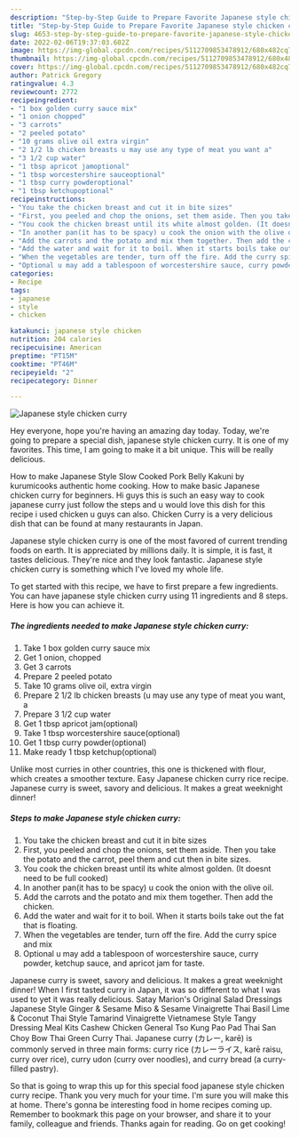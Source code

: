 ```yaml
---
description: "Step-by-Step Guide to Prepare Favorite Japanese style chicken curry"
title: "Step-by-Step Guide to Prepare Favorite Japanese style chicken curry"
slug: 4653-step-by-step-guide-to-prepare-favorite-japanese-style-chicken-curry
date: 2022-02-06T19:37:03.602Z
image: https://img-global.cpcdn.com/recipes/5112709853478912/680x482cq70/japanese-style-chicken-curry-recipe-main-photo.jpg
thumbnail: https://img-global.cpcdn.com/recipes/5112709853478912/680x482cq70/japanese-style-chicken-curry-recipe-main-photo.jpg
cover: https://img-global.cpcdn.com/recipes/5112709853478912/680x482cq70/japanese-style-chicken-curry-recipe-main-photo.jpg
author: Patrick Gregory
ratingvalue: 4.3
reviewcount: 2772
recipeingredient:
- "1 box golden curry sauce mix"
- "1 onion chopped"
- "3 carrots"
- "2 peeled potato"
- "10 grams olive oil extra virgin"
- "2 1/2 lb chicken breasts u may use any type of meat you want a"
- "3 1/2 cup water"
- "1 tbsp apricot jamoptional"
- "1 tbsp worcestershire sauceoptional"
- "1 tbsp curry powderoptional"
- "1 tbsp ketchupoptional"
recipeinstructions:
- "You take the chicken breast and cut it in bite sizes"
- "First, you peeled and chop the onions, set them aside. Then you take the potato and the carrot, peel them and cut then in bite sizes."
- "You cook the chicken breast until its white almost golden. (It doesnt need to be full cooked)"
- "In another pan(it has to be spacy) u cook the onion with the olive oil."
- "Add the carrots and the potato and mix them together. Then add the chicken."
- "Add the water and wait for it to boil. When it starts boils take out the fat that is floating."
- "When the vegetables are tender, turn off the fire. Add the curry spice and mix"
- "Optional u may add a tablespoon of worcestershire sauce, curry powder, ketchup sauce, and apricot jam for taste."
categories:
- Recipe
tags:
- japanese
- style
- chicken

katakunci: japanese style chicken 
nutrition: 204 calories
recipecuisine: American
preptime: "PT15M"
cooktime: "PT46M"
recipeyield: "2"
recipecategory: Dinner

---
```



![Japanese style chicken curry](https://img-global.cpcdn.com/recipes/5112709853478912/680x482cq70/japanese-style-chicken-curry-recipe-main-photo.jpg)

Hey everyone, hope you're having an amazing day today. Today, we're going to prepare a special dish, japanese style chicken curry. It is one of my favorites. This time, I am going to make it a bit unique. This will be really delicious.

How to make Japanese Style Slow Cooked Pork Belly Kakuni by kurumicooks authentic home cooking. How to make basic Japanese chicken curry for beginners. Hi guys this is such an easy way to cook japanese curry just follow the steps and u would love this dish for this recipe i used chicken u guys can also. Chicken Curry is a very delicious dish that can be found at many restaurants in Japan.

Japanese style chicken curry is one of the most favored of current trending foods on earth. It is appreciated by millions daily. It is simple, it is fast, it tastes delicious. They're nice and they look fantastic. Japanese style chicken curry is something which I've loved my whole life.


To get started with this recipe, we have to first prepare a few ingredients. You can have japanese style chicken curry using 11 ingredients and 8 steps. Here is how you can achieve it.

<!--inarticleads1-->

##### The ingredients needed to make Japanese style chicken curry:

1. Take 1 box golden curry sauce mix
1. Get 1 onion, chopped
1. Get 3 carrots
1. Prepare 2 peeled potato
1. Take 10 grams olive oil, extra virgin
1. Prepare 2 1/2 lb chicken breasts (u may use any type of meat you want, a
1. Prepare 3 1/2 cup water
1. Get 1 tbsp apricot jam(optional)
1. Take 1 tbsp worcestershire sauce(optional)
1. Get 1 tbsp curry powder(optional)
1. Make ready 1 tbsp ketchup(optional)


Unlike most curries in other countries, this one is thickened with flour, which creates a smoother texture. Easy Japanese chicken curry rice recipe. Japanese curry is sweet, savory and delicious. It makes a great weeknight dinner! 

<!--inarticleads2-->

##### Steps to make Japanese style chicken curry:

1. You take the chicken breast and cut it in bite sizes
1. First, you peeled and chop the onions, set them aside. Then you take the potato and the carrot, peel them and cut then in bite sizes.
1. You cook the chicken breast until its white almost golden. (It doesnt need to be full cooked)
1. In another pan(it has to be spacy) u cook the onion with the olive oil.
1. Add the carrots and the potato and mix them together. Then add the chicken.
1. Add the water and wait for it to boil. When it starts boils take out the fat that is floating.
1. When the vegetables are tender, turn off the fire. Add the curry spice and mix
1. Optional u may add a tablespoon of worcestershire sauce, curry powder, ketchup sauce, and apricot jam for taste.


Japanese curry is sweet, savory and delicious. It makes a great weeknight dinner! When I first tasted curry in Japan, it was so different to what I was used to yet it was really delicious. Satay Marion&#39;s Original Salad Dressings Japanese Style Ginger &amp; Sesame Miso &amp; Sesame Vinaigrette Thai Basil Lime &amp; Coconut Thai Style Tamarind Vinaigrette Vietnamese Style Tangy Dressing Meal Kits Cashew Chicken General Tso Kung Pao Pad Thai San Choy Bow Thai Green Curry Thai. Japanese curry (カレー, karē) is commonly served in three main forms: curry rice (カレーライス, karē raisu, curry over rice), curry udon (curry over noodles), and curry bread (a curry-filled pastry). 

So that is going to wrap this up for this special food japanese style chicken curry recipe. Thank you very much for your time. I'm sure you will make this at home. There's gonna be interesting food in home recipes coming up. Remember to bookmark this page on your browser, and share it to your family, colleague and friends. Thanks again for reading. Go on get cooking!
